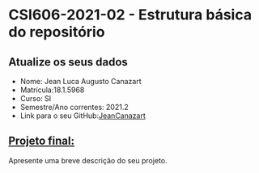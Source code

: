 # **CSI606-2021-02 - Estrutura básica do repositório**

## Atualize os seus dados

- Nome: Jean Luca Augusto Canazart
- Matrícula:18.1.5968
- Curso: SI
- Semestre/Ano correntes: 2021.2
- Link para o seu GitHub:[JeanCanazart](https://github.com/JeanCanazart)

## [Projeto final:](./Projeto/README.md)

Apresente uma breve descrição do seu projeto.
